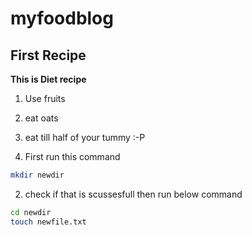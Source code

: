 # myfoodblog

## First Recipe

**This is Diet recipe**

1. Use fruits
2. eat oats
3. eat till half of your tummy :-P

1. First run this command
```bash
mkdir newdir

```

2. check if that is scussesfull then run below command

```bash
cd newdir
touch newfile.txt

```
